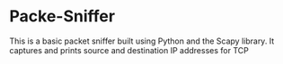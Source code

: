 # Packe-Sniffer
This is a basic packet sniffer built using Python and the Scapy library. It captures and prints source and destination IP addresses for TCP
